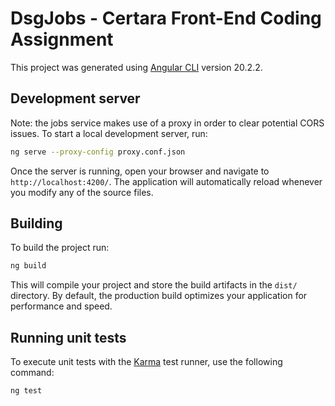 # DsgJobs - Certara Front-End Coding Assignment

This project was generated using [Angular CLI](https://github.com/angular/angular-cli) version 20.2.2.

## Development server

Note: the jobs service makes use of a proxy in order to clear potential CORS issues. To start a local development server, run:

```bash
ng serve --proxy-config proxy.conf.json
```

Once the server is running, open your browser and navigate to `http://localhost:4200/`. The application will automatically reload whenever you modify any of the source files.

## Building

To build the project run:

```bash
ng build
```

This will compile your project and store the build artifacts in the `dist/` directory. By default, the production build optimizes your application for performance and speed.

## Running unit tests

To execute unit tests with the [Karma](https://karma-runner.github.io) test runner, use the following command:

```bash
ng test
```
